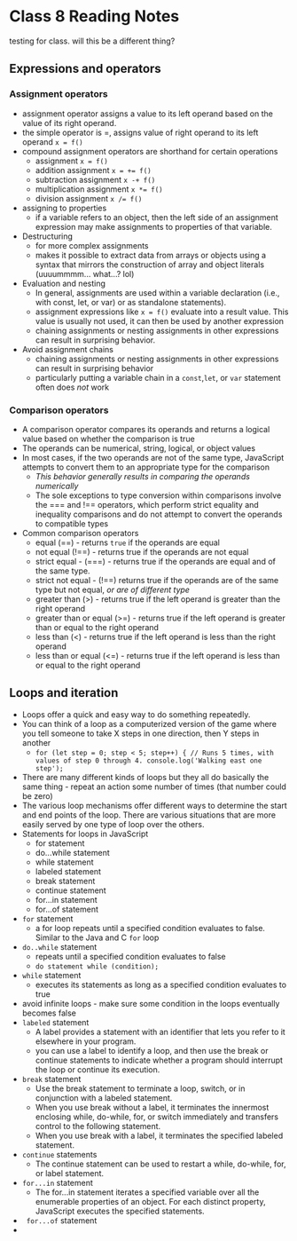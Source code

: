 # Class 8 Reading Notes

testing for class. will this be a different thing?

## Expressions and operators

### Assignment operators

- assignment operator assigns a value to its left operand based on the value of its right operand.
- the simple operator is =, assigns value of right operand to its left operand `x = f()`
- compound assignment operators are shorthand for certain operations
  - assignment `x = f()`
  - addition assignment `x = += f()`
  - subtraction assignment `x -+ f()`
  - multiplication assignment `x *= f()`
  - division assignment `x /= f()`
- assigning to properties
  - if a variable refers to an object, then the left side of an assignment expression may make assignments to properties of that variable.
- Destructuring
  - for more complex assignments
  - makes it possible to extract data from arrays or objects using a syntax that mirrors the construction of array and object literals (uuuummmm... what...? lol)
- Evaluation and nesting
  - In general, assignments are used within a variable declaration (i.e., with const, let, or var) or as standalone statements).
  - assignment expressions like `x = f()` evaluate into a result value. This value is usually not used, it can then be used by another expression
  - chaining assignments or nesting assignments in other expressions can result in surprising behavior.
- Avoid assignment chains
  - chaining assignments or nesting assignments in other expressions can result in surprising behavior
  - particularly putting a variable chain in a `const`,`let`, or `var` statement often does *not* work

### Comparison operators

- A comparison operator compares its operands and returns a logical value based on whether the comparison is true
- The operands can be numerical, string, logical, or object values
- In most cases, if the two operands are not of the same type, JavaScript attempts to convert them to an appropriate type for the comparison
  - *This behavior generally results in comparing the operands numerically*
  - The sole exceptions to type conversion within comparisons involve the === and !== operators, which perform strict equality and inequality comparisons and do not attempt to convert the operands to compatible types
- Common comparison operators
  - equal (==)  - returns  `true` if the operands are equal
  - not equal (!==) - returns true if the operands are not equal
  - strict equal - (===)  - returns true if the operands are equal and of the same type. 
  - strict not equal - (!==) returns true if the operands are of the same type but not equal, *or are of different type*
  - greater than (>) - returns true if the left operand is greater than the right operand
  - greater than or equal (>=)  - returns true if the left operand is greater than or equal to the right operand
  - less than (<) - returns true if the left operand is less than the right operand
  - less than or equal (<=) - returns true if the left operand is less than or equal to the right operand

## Loops and iteration

- Loops offer a quick and easy way to do something repeatedly.
- You can think of a loop as a computerized version of the game where you tell someone to take X steps in one direction, then Y steps in another
  - `for (let step = 0; step < 5; step++) {
  // Runs 5 times, with values of step 0 through 4.
  console.log('Walking east one step');`
- There are many different kinds of loops but they all do basically the same thing - repeat an action some number of times (that number could be zero)
- The various loop mechanisms offer different ways to determine the start and end points of the loop. There are various situations that are more easily served by one type of loop over the others.
- Statements for loops in JavaScript
  - for statement
  - do...while statement
  - while statement
  - labeled statement
  - break statement
  - continue statement
  - for...in statement
  - for...of statement 
- `for` statement
  - a for loop repeats until a specified condition evaluates to false. Similar to the Java and C `for` loop
- `do..while` statement
  - repeats until a specified condition evaluates to false
  - `do
  statement
while (condition);`
- `while` statement
  - executes its statements as long as a specified condition evaluates to true
- avoid infinite loops - make sure some condition in the loops eventually becomes false
- `labeled` statement
  - A label provides a statement with an identifier that lets you refer to it elsewhere in your program.
  -  you can use a label to identify a loop, and then use the break or continue statements to indicate whether a program should interrupt the loop or continue its execution.
- `break` statement
  - Use the break statement to terminate a loop, switch, or in conjunction with a labeled statement.
  - When you use break without a label, it terminates the innermost enclosing while, do-while, for, or switch immediately and transfers control to the following statement.
  - When you use break with a label, it terminates the specified labeled statement.
- `continue` statements
  - The continue statement can be used to restart a while, do-while, for, or label statement.
- `for...in` statement
  - The for...in statement iterates a specified variable over all the enumerable properties of an object. For each distinct property, JavaScript executes the specified statements.
- ` for...of` statement
- 

